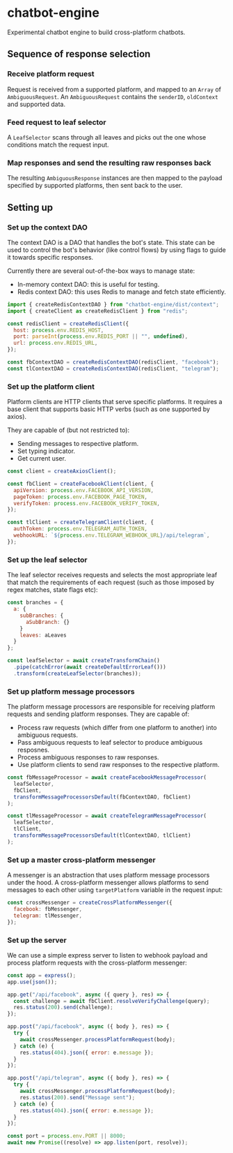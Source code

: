 # chatbot-engine

Experimental chatbot engine to build cross-platform chatbots.

## Sequence of response selection

### Receive platform request

Request is received from a supported platform, and mapped to an `Array` of `AmbiguousRequest`. An `AmbiguousRequest` contains the `senderID`, `oldContext` and supported data.

### Feed request to leaf selector

A `LeafSelector` scans through all leaves and picks out the one whose conditions match the request input.

### Map responses and send the resulting raw responses back

The resulting `AmbiguousResponse` instances are then mapped to the payload specified by supported platforms, then sent back to the user.

## Setting up

### Set up the context DAO

The context DAO is a DAO that handles the bot's state. This state can be used to control the bot's behavior (like control flows) by using flags to guide it towards specific responses.

Currently there are several out-of-the-box ways to manage state:

- In-memory context DAO: this is useful for testing.
- Redis context DAO: this uses Redis to manage and fetch state efficiently.

```javascript
import { createRedisContextDAO } from "chatbot-engine/dist/context";
import { createClient as createRedisClient } from "redis";

const redisClient = createRedisClient({
  host: process.env.REDIS_HOST,
  port: parseInt(process.env.REDIS_PORT || "", undefined),
  url: process.env.REDIS_URL,
});

const fbContextDAO = createRedisContextDAO(redisClient, "facebook");
const tlContextDAO = createRedisContextDAO(redisClient, "telegram");
```

### Set up the platform client

Platform clients are HTTP clients that serve specific platforms. It requires a base client that supports basic HTTP verbs (such as one supported by axios).

They are capable of (but not restricted to):

- Sending messages to respective platform.
- Set typing indicator.
- Get current user.

```javascript
const client = createAxiosClient();

const fbClient = createFacebookClient(client, {
  apiVersion: process.env.FACEBOOK_API_VERSION,
  pageToken: process.env.FACEBOOK_PAGE_TOKEN,
  verifyToken: process.env.FACEBOOK_VERIFY_TOKEN,
});

const tlClient = createTelegramClient(client, {
  authToken: process.env.TELEGRAM_AUTH_TOKEN,
  webhookURL: `${process.env.TELEGRAM_WEBHOOK_URL}/api/telegram`,
});
```

### Set up the leaf selector

The leaf selector receives requests and selects the most appropriate leaf that match the requirements of each request (such as those imposed by regex matches, state flags etc):

```javascript
const branches = {
  a: {
    subBranches: {
      aSubBranch: {}
    }
    leaves: aLeaves
  }
};

const leafSelector = await createTransformChain()
  .pipe(catchError(await createDefaultErrorLeaf()))
  .transform(createLeafSelector(branches));
```

### Set up platform message processors

The platform message processors are responsible for receiving platform requests and sending platform responses. They are capable of:

- Process raw requests (which differ from one platform to another) into ambiguous requests.
- Pass ambiguous requests to leaf selector to produce ambiguous resposnes.
- Process ambiguous responses to raw responses.
- Use platform clients to send raw responses to the respective platform.

```javascript
const fbMessageProcessor = await createFacebookMessageProcessor(
  leafSelector,
  fbClient,
  transformMessageProcessorsDefault(fbContextDAO, fbClient)
);

const tlMessageProcessor = await createTelegramMessageProcessor(
  leafSelector,
  tlClient,
  transformMessageProcessorsDefault(tlContextDAO, tlClient)
);
```

### Set up a master cross-platform messenger

A messenger is an abstraction that uses platform message processors under the hood. A cross-platform messenger allows platforms to send messages to each other using `targetPlatform` variable in the request input:

```javascript
const crossMessenger = createCrossPlatformMessenger({
  facebook: fbMessenger,
  telegram: tlMessenger,
});
```

### Set up the server

We can use a simple express server to listen to webhook payload and process platform requests with the cross-platform messenger:

```javascript
const app = express();
app.use(json());

app.get("/api/facebook", async ({ query }, res) => {
  const challenge = await fbClient.resolveVerifyChallenge(query);
  res.status(200).send(challenge);
});

app.post("/api/facebook", async ({ body }, res) => {
  try {
    await crossMessenger.processPlatformRequest(body);
  } catch (e) {
    res.status(404).json({ error: e.message });
  }
});

app.post("/api/telegram", async ({ body }, res) => {
  try {
    await crossMessenger.processPlatformRequest(body);
    res.status(200).send("Message sent");
  } catch (e) {
    res.status(404).json({ error: e.message });
  }
});

const port = process.env.PORT || 8000;
await new Promise((resolve) => app.listen(port, resolve));
```

